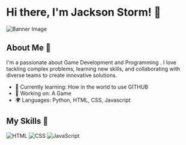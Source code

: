 # Hi there, I'm Jackson Storm! 👋

![Banner Image](https://drive.google.com/file/d/1va20S-5j_u2oKcJyrKmmWc2yDijqkmro/view?usp=sharing)

## About Me 🚀

I'm a passionate about Game Development and Programming . I love tackling complex problems, learning new skills, and collaborating with diverse teams to create innovative solutions.

- 🌱 Currently learning: How in the world to use GITHUB
- 🔭 Working on: A Game
- 🌍 Languages: Python, HTML, CSS, Javascript

## My Skills 🧠

![HTML](https://img.shields.io/badge/-HTML-E34F26?style=flat-square&logo=html5&logoColor=white)
![CSS](https://img.shields.io/badge/-CSS-1572B6?style=flat-square&logo=css3&logoColor=white)
![JavaScript](https://img.shields.io/badge/-JavaScript-F7DF1E?style=flat-square&logo=javascript&logoColor=black)
